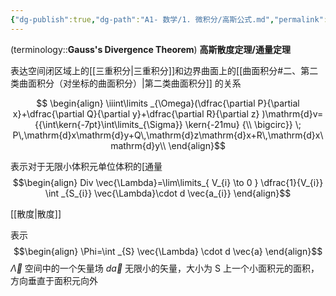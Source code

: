 ```yaml
---
{"dg-publish":true,"dg-path":"A1- 数学/1. 微积分/高斯公式.md","permalink":"/A1- 数学/1. 微积分/高斯公式/","dgPassFrontmatter":true,"noteIcon":"","created":"2024-05-21T15:20:28.811+08:00","updated":"2025-04-14T18:25:19.701+08:00"}
---
```



(terminology::**Gauss's Divergence Theorem**) **高斯散度定理/通量定理**

表达空间闭区域上的[[三重积分\|三重积分]]和边界曲面上的[[曲面积分#二、第二类曲面积分（对坐标的曲面积分）\|第二类曲面积分]] 的关系

$$
\begin{align}
\iiint\limits _{\Omega}(\dfrac{\partial P}{\partial x}+\dfrac{\partial Q}{\partial y}+\dfrac{\partial R}{\partial z}   )\mathrm{d}v={{\int\kern{-7pt}\int\limits_{\Sigma}} \kern{-21mu} {\\ \bigcirc}} \; P\,\mathrm{d}x\mathrm{d}y+Q\,\mathrm{d}z\mathrm{d}x+R\,\mathrm{d}x\mathrm{d}y\\ 
\end{align}$$

表示对于无限小体积元单位体积的[通量
$$\begin{align}
Div \vec{\Lambda}=\lim\limits_{ V_{i} \to 0 } \dfrac{1}{V_{i}} \int  _{S_{i}} \vec{\Lambda}\cdot d \vec{a_{i}}
\end{align}$$

[[散度\|散度]]



表示
$$\begin{align}
\Phi=\int _{S} \vec{\Lambda} \cdot d \vec{a}
\end{align}$$
$\vec{\Lambda}$ 空间中的一个矢量场
$d\vec{a}$ 无限小的矢量，大小为 S 上一个小面积元的面积，方向垂直于面积元向外

